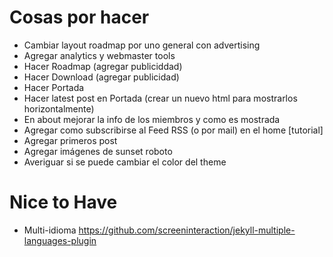 # Cosas por hacer

* Cambiar layout roadmap por uno general con advertising
* Agregar analytics y webmaster tools
* Hacer Roadmap (agregar publiciddad)
* Hacer Download (agregar publicidad)
* Hacer Portada
* Hacer latest post en Portada (crear un nuevo html para mostrarlos horizontalmente)
* En about mejorar la info de los miembros y como es mostrada
* Agregar como subscribirse al Feed RSS (o por mail) en el home [tutorial]
* Agregar primeros post
* Agregar imágenes de sunset roboto
* Averiguar si se puede cambiar el color del theme

# Nice to Have

* Multi-idioma https://github.com/screeninteraction/jekyll-multiple-languages-plugin
